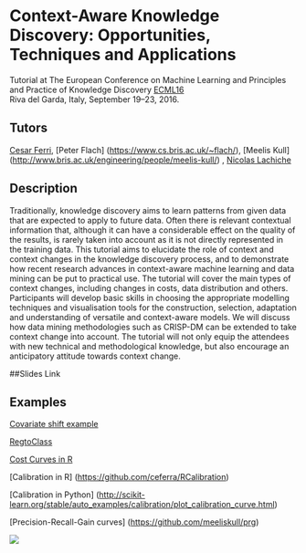 # Context-Aware Knowledge Discovery: Opportunities, Techniques and Applications
Tutorial at The European Conference on Machine Learning and Principles and Practice of Knowledge Discovery [ECML16](http://ecmlpkdd2016.org/)  
Riva del Garda, Italy, September 19–23, 2016. 



## Tutors 
[Cesar Ferri](http://users.dsic.upv.es/~cferri/), [Peter Flach] (https://www.cs.bris.ac.uk/~flach/), [Meelis Kull] (http://www.bris.ac.uk/engineering/people/meelis-kull/) , [Nicolas Lachiche](http://icube-sdc.unistra.fr/fr/index.php/Nicolas_Lachiche)

## Description

Traditionally, knowledge discovery aims to learn patterns from given data that are expected to apply to future data. Often there is relevant contextual information that, although it can have a considerable effect on the quality of the results, is rarely taken into account as it is not directly represented in the training data. This tutorial aims to elucidate the role of context and context changes in the knowledge discovery process, and to demonstrate how recent research advances in context-aware machine learning and data mining can be put to practical use. The tutorial will cover the main types of context changes, including changes in costs, data distribution and others. Participants will develop basic skills in choosing the appropriate modelling techniques and visualisation tools for the construction, selection, adaptation and understanding of versatile and context-aware models. We will discuss how data mining methodologies such as CRISP-DM can be extended to take context change into account. The tutorial will not only equip the attendees with new technical and methodological knowledge, but also encourage an anticipatory attitude towards context change.

##Slides
Link

## Examples
[Covariate shift example](https://github.com/ceferra/CovariateShift/blob/master/Covariate_shift.ipynb)

[RegtoClass](https://github.com/ceferra/reg2class)

[Cost Curves in R](https://github.com/ceferra/CostCurves_R_Example)

[Calibration in R] (https://github.com/ceferra/RCalibration)

[Calibration in Python] (http://scikit-learn.org/stable/auto_examples/calibration/plot_calibration_curve.html)

[Precision-Recall-Gain curves] (https://github.com/meeliskull/prg)


[<img src="http://reframe-d2k.org/thumb.php?f=Logo_reframe.jpg&width=500">](http://reframe-d2k.org/Main_Page)

